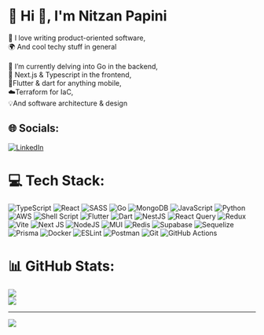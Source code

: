 # 💫 Hi 👋, I'm Nitzan Papini
🎯 I love writing product-oriented software,<br>🌍 And cool techy stuff in general<br><br>🌱 I’m currently delving into Go in the backend,<br>🌱 Next.js & Typescript in the frontend, <br>📱Flutter & dart for anything mobile,<br>☁️Terraform for IaC,<br>💡And software architecture & design


## 🌐 Socials:
[![LinkedIn](https://img.shields.io/badge/LinkedIn-%230077B5.svg?logo=linkedin&logoColor=white)](https://linkedin.com/in/nitzanpapini) 

# 💻 Tech Stack:
![TypeScript](https://img.shields.io/badge/typescript-%23007ACC.svg?style=flat&logo=typescript&logoColor=white) ![React](https://img.shields.io/badge/react-%2320232a.svg?style=flat&logo=react&logoColor=%2361DAFB) ![SASS](https://img.shields.io/badge/SASS-hotpink.svg?style=flat&logo=SASS&logoColor=white) ![Go](https://img.shields.io/badge/go-%2300ADD8.svg?style=flat&logo=go&logoColor=white) ![MongoDB](https://img.shields.io/badge/MongoDB-%234ea94b.svg?style=flat&logo=mongodb&logoColor=white) ![JavaScript](https://img.shields.io/badge/javascript-%23323330.svg?style=flat&logo=javascript&logoColor=%23F7DF1E) ![Python](https://img.shields.io/badge/python-3670A0?style=flat&logo=python&logoColor=ffdd54) ![AWS](https://img.shields.io/badge/AWS-%23FF9900.svg?style=flat&logo=amazon-aws&logoColor=white) ![Shell Script](https://img.shields.io/badge/shell_script-%23121011.svg?style=flat&logo=gnu-bash&logoColor=white) ![Flutter](https://img.shields.io/badge/Flutter-%2302569B.svg?style=flat&logo=Flutter&logoColor=white) ![Dart](https://img.shields.io/badge/dart-%230175C2.svg?style=flat&logo=dart&logoColor=white) ![NestJS](https://img.shields.io/badge/nestjs-%23E0234E.svg?style=flat&logo=nestjs&logoColor=white) ![React Query](https://img.shields.io/badge/-React%20Query-FF4154?style=flat&logo=react%20query&logoColor=white) ![Redux](https://img.shields.io/badge/redux-%23593d88.svg?style=flat&logo=redux&logoColor=white) ![Vite](https://img.shields.io/badge/vite-%23646CFF.svg?style=flat&logo=vite&logoColor=white) ![Next JS](https://img.shields.io/badge/Next-black?style=flat&logo=next.js&logoColor=white) ![NodeJS](https://img.shields.io/badge/node.js-6DA55F?style=flat&logo=node.js&logoColor=white) ![MUI](https://img.shields.io/badge/MUI-%230081CB.svg?style=flat&logo=mui&logoColor=white) ![Redis](https://img.shields.io/badge/redis-%23DD0031.svg?style=flat&logo=redis&logoColor=white) ![Supabase](https://img.shields.io/badge/Supabase-3ECF8E?style=flat&logo=supabase&logoColor=white) ![Sequelize](https://img.shields.io/badge/Sequelize-52B0E7?style=flat&logo=Sequelize&logoColor=white) ![Prisma](https://img.shields.io/badge/Prisma-3982CE?style=flat&logo=Prisma&logoColor=white) ![Docker](https://img.shields.io/badge/docker-%230db7ed.svg?style=flat&logo=docker&logoColor=white) ![ESLint](https://img.shields.io/badge/ESLint-4B3263?style=flat&logo=eslint&logoColor=white) ![Postman](https://img.shields.io/badge/Postman-FF6C37?style=flat&logo=postman&logoColor=white) ![Git](https://img.shields.io/badge/git-%23F05033.svg?style=flat&logo=git&logoColor=white) ![GitHub Actions](https://img.shields.io/badge/github%20actions-%232671E5.svg?style=flat&logo=githubactions&logoColor=white)
# 📊 GitHub Stats:
![](https://github-readme-streak-stats.herokuapp.com/?user=nitzanpap&theme=radical&hide_border=false)<br/>
![](https://github-readme-stats.vercel.app/api/top-langs/?username=nitzanpap&theme=radical&hide_border=false&include_all_commits=true&count_private=true&layout=compact)

---
[![](https://visitcount.itsvg.in/api?id=nitzanpap&icon=3&color=1)](https://visitcount.itsvg.in)

<!-- Proudly created with GPRM ( https://gprm.itsvg.in ) -->
